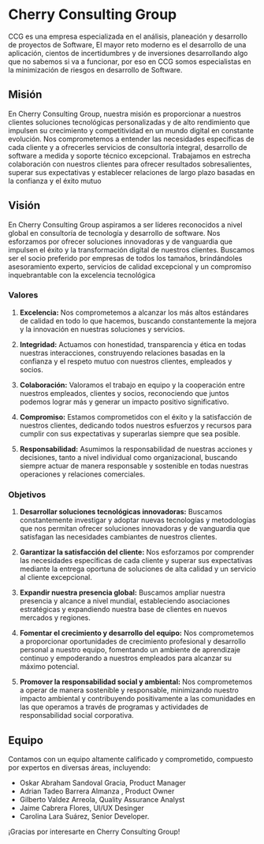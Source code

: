 # Cherry Consulting Group
CCG es una empresa especializada en el análisis, planeación y desarrollo de proyectos de Software,  El mayor reto moderno es el desarrollo de una aplicación, cientos de incertidumbres y de inversiones desarrollando algo que no sabemos si va a funcionar, por eso en CCG somos especialistas en la minimización de riesgos en desarrollo de Software. 

## Misión
En Cherry Consulting Group, nuestra misión es proporcionar a nuestros clientes soluciones tecnológicas personalizadas y de alto rendimiento que impulsen su crecimiento y competitividad en un mundo digital en constante evolución. Nos comprometemos a entender las necesidades específicas de cada cliente y a ofrecerles servicios de consultoría integral, desarrollo de software a medida y soporte técnico excepcional. Trabajamos en estrecha colaboración con nuestros clientes para ofrecer resultados sobresalientes, superar sus expectativas y establecer relaciones de largo plazo basadas en la confianza y el éxito mutuo

## Visión
En Cherry Consulting Group aspiramos a ser líderes reconocidos a nivel global en consultoría de tecnología y desarrollo de software. Nos esforzamos por ofrecer soluciones innovadoras y de vanguardia que impulsen el éxito y la transformación digital de nuestros clientes. Buscamos ser el socio preferido por empresas de todos los tamaños, brindándoles asesoramiento experto, servicios de calidad excepcional y un compromiso inquebrantable con la excelencia tecnológica


### Valores

1. **Excelencia:** Nos comprometemos a alcanzar los más altos estándares de calidad en todo lo que hacemos, buscando constantemente la mejora y la innovación en nuestras soluciones y servicios.
  
2. **Integridad:** Actuamos con honestidad, transparencia y ética en todas nuestras interacciones, construyendo relaciones basadas en la confianza y el respeto mutuo con nuestros clientes, empleados y socios.

3. **Colaboración:** Valoramos el trabajo en equipo y la cooperación entre nuestros empleados, clientes y socios, reconociendo que juntos podemos lograr más y generar un impacto positivo significativo.

4. **Compromiso:** Estamos comprometidos con el éxito y la satisfacción de nuestros clientes, dedicando todos nuestros esfuerzos y recursos para cumplir con sus expectativas y superarlas siempre que sea posible.

5. **Responsabilidad:** Asumimos la responsabilidad de nuestras acciones y decisiones, tanto a nivel individual como organizacional, buscando siempre actuar de manera responsable y sostenible en todas nuestras operaciones y relaciones comerciales.

### Objetivos

1. **Desarrollar soluciones tecnológicas innovadoras:** Buscamos constantemente investigar y adoptar nuevas tecnologías y metodologías que nos permitan ofrecer soluciones innovadoras y de vanguardia que satisfagan las necesidades cambiantes de nuestros clientes.

2. **Garantizar la satisfacción del cliente:** Nos esforzamos por comprender las necesidades específicas de cada cliente y superar sus expectativas mediante la entrega oportuna de soluciones de alta calidad y un servicio al cliente excepcional.

3. **Expandir nuestra presencia global:** Buscamos ampliar nuestra presencia y alcance a nivel mundial, estableciendo asociaciones estratégicas y expandiendo nuestra base de clientes en nuevos mercados y regiones.

4. **Fomentar el crecimiento y desarrollo del equipo:** Nos comprometemos a proporcionar oportunidades de crecimiento profesional y desarrollo personal a nuestro equipo, fomentando un ambiente de aprendizaje continuo y empoderando a nuestros empleados para alcanzar su máximo potencial.

5. **Promover la responsabilidad social y ambiental:** Nos comprometemos a operar de manera sostenible y responsable, minimizando nuestro impacto ambiental y contribuyendo positivamente a las comunidades en las que operamos a través de programas y actividades de responsabilidad social corporativa.


## Equipo
Contamos con un equipo altamente calificado y comprometido, compuesto por expertos en diversas áreas, incluyendo:
- Oskar Abraham Sandoval Gracia, Product Manager 
- Adrian Tadeo Barrera Almanza , Product Owner 
- Gilberto Valdez Arreola, Quality Assurance Analyst 
- Jaime Cabrera Flores, UI/UX Desinger 
- Carolina Lara Suárez, Senior Developer. 

¡Gracias por interesarte en Cherry Consulting Group!


